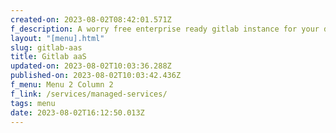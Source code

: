 ```yaml
---
created-on: 2023-08-02T08:42:01.571Z
f_description: A worry free enterprise ready gitlab instance for your developer
layout: "[menu].html"
slug: gitlab-aas
title: Gitlab aaS
updated-on: 2023-08-02T10:03:36.288Z
published-on: 2023-08-02T10:03:42.436Z
f_menu: Menu 2 Column 2
f_link: /services/managed-services/
tags: menu
date: 2023-08-02T16:12:50.013Z
---
```


